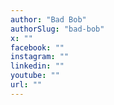 ```yaml
---
author: "Bad Bob"
authorSlug: "bad-bob"
x: ""
facebook: ""
instagram: ""
linkedin: ""
youtube: ""
url: ""
---
```

